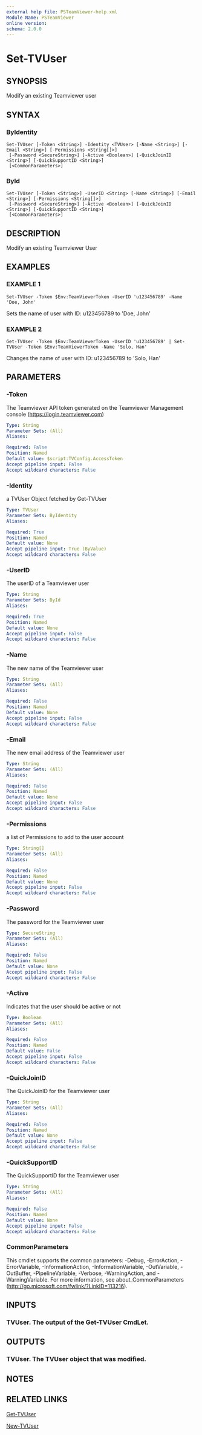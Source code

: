 ```yaml
---
external help file: PSTeamViewer-help.xml
Module Name: PSTeamViewer
online version:
schema: 2.0.0
---
```


# Set-TVUser

## SYNOPSIS
Modify an existing Teamviewer user

## SYNTAX

### ByIdentity
```
Set-TVUser [-Token <String>] -Identity <TVUser> [-Name <String>] [-Email <String>] [-Permissions <String[]>]
 [-Password <SecureString>] [-Active <Boolean>] [-QuickJoinID <String>] [-QuickSupportID <String>]
 [<CommonParameters>]
```

### ById
```
Set-TVUser [-Token <String>] -UserID <String> [-Name <String>] [-Email <String>] [-Permissions <String[]>]
 [-Password <SecureString>] [-Active <Boolean>] [-QuickJoinID <String>] [-QuickSupportID <String>]
 [<CommonParameters>]
```

## DESCRIPTION
Modify an existing Teamviewer User

## EXAMPLES

### EXAMPLE 1
```
Set-TVUser -Token $Env:TeamViewerToken -UserID 'u123456789' -Name 'Doe, John'
```

Sets the name of user with ID: u123456789 to 'Doe, John'

### EXAMPLE 2
```
Get-TVUser -Token $Env:TeamViewerToken -UserID 'u123456789' | Set-TVUser -Token $Env:TeamViewerToken -Name 'Solo, Han'
```

Changes the name of user with ID: u123456789 to 'Solo, Han'

## PARAMETERS

### -Token
The Teamviewer API token generated on the Teamviewer Management console (https://login.teamviewer.com)

```yaml
Type: String
Parameter Sets: (All)
Aliases:

Required: False
Position: Named
Default value: $script:TVConfig.AccessToken
Accept pipeline input: False
Accept wildcard characters: False
```

### -Identity
a TVUser Object fetched by Get-TVUser

```yaml
Type: TVUser
Parameter Sets: ByIdentity
Aliases:

Required: True
Position: Named
Default value: None
Accept pipeline input: True (ByValue)
Accept wildcard characters: False
```

### -UserID
The userID of a Teamviewer user

```yaml
Type: String
Parameter Sets: ById
Aliases:

Required: True
Position: Named
Default value: None
Accept pipeline input: False
Accept wildcard characters: False
```

### -Name
The new name of the Teamviewer user

```yaml
Type: String
Parameter Sets: (All)
Aliases:

Required: False
Position: Named
Default value: None
Accept pipeline input: False
Accept wildcard characters: False
```

### -Email
The new email address of the Teamviewer user

```yaml
Type: String
Parameter Sets: (All)
Aliases:

Required: False
Position: Named
Default value: None
Accept pipeline input: False
Accept wildcard characters: False
```

### -Permissions
a list of Permissions to add to the user account

```yaml
Type: String[]
Parameter Sets: (All)
Aliases:

Required: False
Position: Named
Default value: None
Accept pipeline input: False
Accept wildcard characters: False
```

### -Password
The password for the Teamviewer user

```yaml
Type: SecureString
Parameter Sets: (All)
Aliases:

Required: False
Position: Named
Default value: None
Accept pipeline input: False
Accept wildcard characters: False
```

### -Active
Indicates that the user should be active or not

```yaml
Type: Boolean
Parameter Sets: (All)
Aliases:

Required: False
Position: Named
Default value: False
Accept pipeline input: False
Accept wildcard characters: False
```

### -QuickJoinID
The QuickJoinID for the Teamviewer user

```yaml
Type: String
Parameter Sets: (All)
Aliases:

Required: False
Position: Named
Default value: None
Accept pipeline input: False
Accept wildcard characters: False
```

### -QuickSupportID
The QuickSupportID for the Teamviewer user

```yaml
Type: String
Parameter Sets: (All)
Aliases:

Required: False
Position: Named
Default value: None
Accept pipeline input: False
Accept wildcard characters: False
```

### CommonParameters
This cmdlet supports the common parameters: -Debug, -ErrorAction, -ErrorVariable, -InformationAction, -InformationVariable, -OutVariable, -OutBuffer, -PipelineVariable, -Verbose, -WarningAction, and -WarningVariable.
For more information, see about_CommonParameters (http://go.microsoft.com/fwlink/?LinkID=113216).

## INPUTS

### TVUser. The output of the Get-TVUser CmdLet.

## OUTPUTS

### TVUser. The TVUser object that was modified.

## NOTES

## RELATED LINKS

[Get-TVUser]()

[New-TVUser]()

